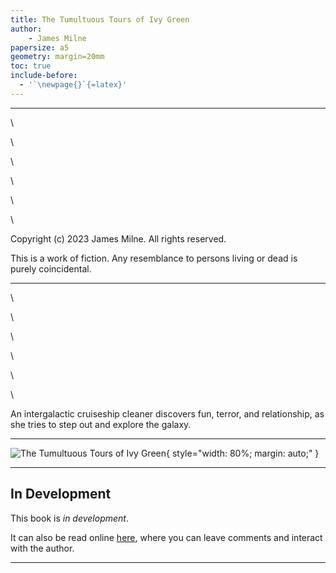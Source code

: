 ```yaml
---
title: The Tumultuous Tours of Ivy Green
author:
	- James Milne
papersize: a5
geometry: margin=20mm
toc: true
include-before:
  - '`\newpage{}`{=latex}'
---
```


---

\ 

\ 

\ 

\ 

\ 

\ 

Copyright (c) 2023 James Milne. All rights reserved.

This is a work of fiction. Any resemblance to persons living or dead is purely coincidental.

---

\ 

\ 

\ 

\ 

\ 

\ 

An intergalactic cruiseship cleaner discovers fun, terror, and relationship, as she tries to step out and explore the galaxy.

---

![The Tumultuous Tours of Ivy Green](cover.png){ style="width: 80%; margin: auto;" }

---

[//]: # (TODO: Remove this section, when book finished.)

## In Development

This book is *in development*.

It can also be read online [here](https://www.royalroad.com/fiction/75346/the-tumultuous-tours-of-ivy-green), where you can leave comments and interact with the author.

---
